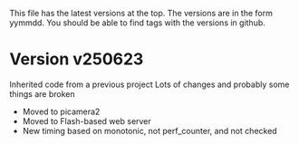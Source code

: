 This file has the latest versions at the top. The versions are in the form yymmdd. You should be able to find tags with the versions in github.
# Version v250623
Inherited code from a previous project
Lots of changes and probably some things are broken
- Moved to picamera2
- Moved to Flash-based web server
- New timing based on monotonic, not perf_counter, and not checked